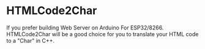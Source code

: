 # HTMLCode2Char
If you prefer building Web Server on Arduino For ESP32/8266. HTMLCode2Char will be a good choice for you to translate your HTML code to a "Char" in C++.
